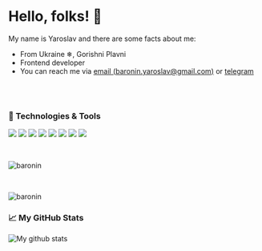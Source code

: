 # Hello, folks! 👋

My name is Yaroslav and there are some facts about me:

* From Ukraine ❄, Gorishni Plavni
* Frontend developer
* You can reach me via [email (baronin.yaroslav@gmail.com)](mailto:baronin.yaroslav@gmail.com) or [telegram <img src="https://simpleicons.org/icons/telegram.svg" width="14px">](https://t.me/baronin_yaroslav)

<br/>

### 🔧 Technologies & Tools

![](https://img.shields.io/badge/Code-JavaScript-informational?style=flat-square&logo=javascript&logoColor=white&color=2bbc8a)
![](https://img.shields.io/badge/Code-React-informational?style=flat-square&logo=react&logoColor=white&color=2bbc8a)
![](https://img.shields.io/badge/Code-TypeScript-informational?style=flat-square&logo=typescript&logoColor=white&color=2bbc8a)
![](https://img.shields.io/badge/Code-CSS%7Ccss_In_JS%7CPostCSS-informational?style=flat-square&logo=css3&logoColor=white&color=2bbc8a)
![](https://img.shields.io/badge/Tools-Docker-informational?style=flat&logo=Docker&logoColor=white&color=2bbc8a)
![](https://img.shields.io/badge/Tools-Git-informational?style=flat&logo=Git&logoColor=white&color=2bbc8a)
![](https://img.shields.io/badge/Shell-Bash-informational?style=flat-square&logo=gnu-bash&logoColor=white&color=2bbc8a)
![](https://img.shields.io/badge/OS-macOS-informational?style=flat-square&logo=apple&logoColor=white&color=2bbc8a)


<br/>
<p align="left"> <img src="https://komarev.com/ghpvc/?username=baronin&label=Profile%20views&color=0e75b6&style=flat" alt="baronin" /> </p>

<br/>

<p><img align="left" src="https://github-readme-stats.vercel.app/api/top-langs?username=baronin&show_icons=true&locale=en&layout=compact" alt="baronin" /></p>

<br/>

### 📈 My GitHub Stats
![My github stats](https://github-readme-stats.vercel.app/api?username=baronin&show_icons=true&count_private=true&hide=stars)

<!--
**baronin/baronin** is a ✨ _special_ ✨ repository because its `README.md` (this file) appears on your GitHub profile.

Here are some ideas to get you started:

- 🔭 I’m currently working on ...
- 🌱 I’m currently learning ...
- 👯 I’m looking to collaborate on ...
- 🤔 I’m looking for help with ...
- 💬 Ask me about ...
- 📫 How to reach me: ...
- 😄 Pronouns: ...
- ⚡ Fun fact: ...
-->
